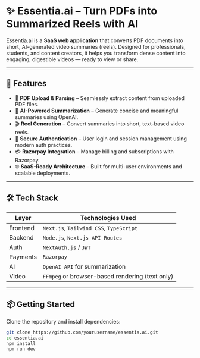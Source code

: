 # ✨ Essentia.ai – Turn PDFs into Summarized Reels with AI

Essentia.ai is a **SaaS web application** that converts PDF documents into short, AI-generated video summaries (reels). Designed for professionals, students, and content creators, it helps you transform dense content into engaging, digestible videos — ready to view or share.

---

## 🚀 Features

- 📄 **PDF Upload & Parsing** – Seamlessly extract content from uploaded PDF files.
- 🧠 **AI-Powered Summarization** – Generate concise and meaningful summaries using OpenAI.
- 🎬 **Reel Generation** – Convert summaries into short, text-based video reels.
- 🔐 **Secure Authentication** – User login and session management using modern auth practices.
- 💳 **Razorpay Integration** – Manage billing and subscriptions with Razorpay.
- 🌐 **SaaS-Ready Architecture** – Built for multi-user environments and scalable deployments.

---

## 🛠️ Tech Stack

| Layer      | Technologies Used                                |
|------------|--------------------------------------------------|
| Frontend   | `Next.js`, `Tailwind CSS`, `TypeScript`          |
| Backend    | `Node.js`, `Next.js API Routes`                  |
| Auth       | `NextAuth.js` / `JWT`                            |
| Payments   | `Razorpay`                                       |
| AI         | `OpenAI API` for summarization                   |
| Video      | `FFmpeg` or browser-based rendering (text only)  |

---

## 📦 Getting Started

Clone the repository and install dependencies:

```bash
git clone https://github.com/yourusername/essentia.ai.git
cd essentia.ai
npm install
npm run dev
